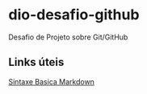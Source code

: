 # dio-desafio-github
Desafio de Projeto sobre Git/GitHub

## Links úteis
[Sintaxe Basica Markdown](https://www.markdownguide.org/basic-syntax/)

